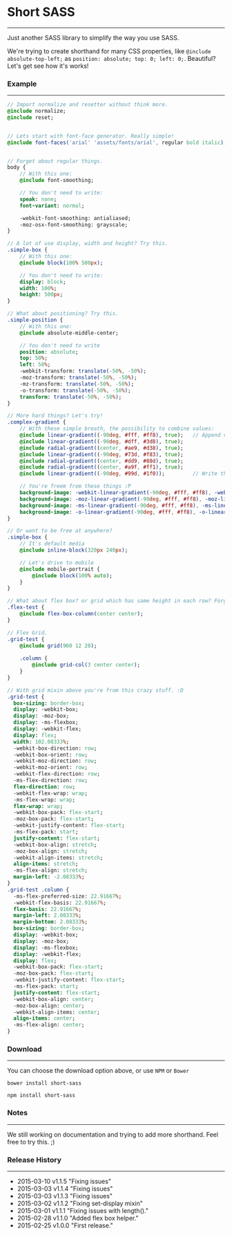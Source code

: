 # **Short SASS**
---------------

Just another SASS library to simplify the way you use SASS.

We're trying to create shorthand for many CSS properties, like `@include absolute-top-left;` as `position: absolute; top: 0; left: 0;`.
Beautiful? Let's get see how it's works!

### **Example**
***

```sass
// Import normalize and resetter without think more.
@include normalize;
@include reset;


// Lets start with font-face generator. Really simple!
@include font-faces('arial' 'assets/fonts/arial', regular bold italic);


// Forget about regular things.
body {
    // With this one:
    @include font-smoothing;

    // You don't need to write:
    speak: none;
    font-variant: normal;

    -webkit-font-smoothing: antialiased;
    -moz-osx-font-smoothing: grayscale;
}

// A lot of use display, width and height? Try this.
.simple-box {
    // With this one:
    @include block(100% 500px);

    // You don't need to write:
    display: block;
    width: 100%;
    height: 500px;
}

// What about positioning? Try this.
.simple-position {
    // With this one:
    @include absolute-middle-center;

    // You don't need to write
    position: absolute;
    top: 50%;
    left: 50%;
    -webkit-transform: translate(-50%, -50%);
    -moz-transform: translate(-50%, -50%);
    -mz-transform: translate(-50%, -50%);
    -o-transform: translate(-50%, -50%);
    transform: translate(-50%, -50%);
}

// More hard things? Let's try!
.complex-gradient {
    // With these simple breath, the possibility to combine values:
    @include linear-gradient((-90deg, #fff, #ff8), true);   // Append values.
    @include linear-gradient((-90deg, #dff, #3d8), true);
    @include radial-gradient((center, #ae9, #d38), true);
    @include linear-gradient((-90deg, #73d, #f83), true);
    @include radial-gradient((center, #dd9, #88d), true);
    @include radial-gradient((center, #a9f, #ff1), true);
    @include linear-gradient((-90deg, #99d, #1f0));         // Write the styles!

    // You're freem from these things :P
    background-image: -webkit-linear-gradient(-90deg, #fff, #ff8), -webkit-linear-gradient(-90deg, #dff, #3d8), -webkit-radial-gradient(center, #ae9, #d38), -webkit-linear-gradient(-90deg, #73d, #f83), -webkit-radial-gradient(center, #dd9, #88d), -webkit-radial-gradient(center, #a9f, #ff1), -webkit-linear-gradient(-90deg, #99d, #1f0);
    background-image: -moz-linear-gradient(-90deg, #fff, #ff8), -moz-linear-gradient(-90deg, #dff, #3d8), -moz-radial-gradient(center, #ae9, #d38), -moz-linear-gradient(-90deg, #73d, #f83), -moz-radial-gradient(center, #dd9, #88d), -moz-radial-gradient(center, #a9f, #ff1), -moz-linear-gradient(-90deg, #99d, #1f0);
    background-image: -ms-linear-gradient(-90deg, #fff, #ff8), -ms-linear-gradient(-90deg, #dff, #3d8), -ms-radial-gradient(center, #ae9, #d38), -ms-linear-gradient(-90deg, #73d, #f83), -ms-radial-gradient(center, #dd9, #88d), -ms-radial-gradient(center, #a9f, #ff1), -ms-linear-gradient(-90deg, #99d, #1f0);
    background-image: -o-linear-gradient(-90deg, #fff, #ff8), -o-linear-gradient(-90deg, #dff, #3d8), -o-radial-gradient(center, #ae9, #d38), -o-linear-gradient(-90deg, #73d, #f83), -o-radial-gradient(center, #dd9, #88d), -o-radial-gradient(center, #a9f, #ff1), -o-linear-gradient(-90deg, #99d, #1f0);
}

// Or want to be free at anywhere?
.simple-box {
    // It's default media
    @include inline-block(320px 240px);

    // Let's drive to mobile
    @include mobile-portrait {
        @include block(100% auto);
    }
}

// What about flex box? or grid which has same height in each row? Forget about prefix!
.flex-test {
    @include flex-box-column(center center);
}

// Flex Grid.
.grid-test {
    @include grid(960 12 20);
    
    .column {
        @include grid-col(3 center center);
    }
}

// With grid mixin above you're from this crazy stuff. :D
.grid-test {
  box-sizing: border-box;
  display: -webkit-box;
  display: -moz-box;
  display: -ms-flexbox;
  display: -webkit-flex;
  display: flex;
  width: 102.08333%;
  -webkit-box-direction: row;
  -webkit-box-orient: row;
  -webkit-moz-direction: row;
  -webkit-moz-orient: row;
  -webkit-flex-direction: row;
  -ms-flex-direction: row;
  flex-direction: row;
  -webkit-flex-wrap: wrap;
  -ms-flex-wrap: wrap;
  flex-wrap: wrap;
  -webkit-box-pack: flex-start;
  -moz-box-pack: flex-start;
  -webkit-justify-content: flex-start;
  -ms-flex-pack: start;
  justify-content: flex-start;
  -webkit-box-align: stretch;
  -moz-box-align: stretch;
  -webkit-align-items: stretch;
  align-items: stretch;
  -ms-flex-align: stretch;
  margin-left: -2.08333%;
}
.grid-test .column {
  -ms-flex-preferred-size: 22.91667%;
  -webkit-flex-basis: 22.91667%;
  flex-basis: 22.91667%;
  margin-left: 2.08333%;
  margin-bottom: 2.08333%;
  box-sizing: border-box;
  display: -webkit-box;
  display: -moz-box;
  display: -ms-flexbox;
  display: -webkit-flex;
  display: flex;
  -webkit-box-pack: flex-start;
  -moz-box-pack: flex-start;
  -webkit-justify-content: flex-start;
  -ms-flex-pack: start;
  justify-content: flex-start;
  -webkit-box-align: center;
  -moz-box-align: center;
  -webkit-align-items: center;
  align-items: center;
  -ms-flex-align: center;
}

```

### **Download**
***

You can choose the download option above, or use `NPM` or `Bower`

```
bower install short-sass
```
```
npm install short-sass
```

### **Notes**
***

We still working on documentation and trying to add more shorthand. Feel free to try this. ;)

### **Release History**
***

* 2015-03-10          v1.1.5          "Fixing issues"
* 2015-03-03          v1.1.4          "Fixing issues"
* 2015-03-03          v1.1.3          "Fixing issues"
* 2015-03-02          v1.1.2          "Fixing set-display mixin"
* 2015-03-01          v1.1.1          "Fixing issues with length()."
* 2015-02-28          v1.1.0          "Added flex box helper."
* 2015-02-25          v1.0.0          "First release."
